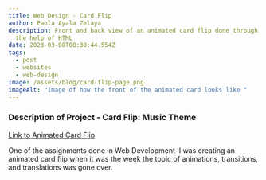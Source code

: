 ```yaml
---
title: Web Design - Card Flip
author: Paola Ayala Zelaya
description: Front and back view of an animated card flip done through CSS with
  the help of HTML
date: 2023-03-08T00:30:44.554Z
tags:
  - post
  - websites
  - web-design
image: /assets/blog/card-flip-page.png
imageAlt: "Image of how the front of the animated card looks like "
---
```

### D﻿escription of Project - Card Flip: Music Theme

[L﻿ink to Animated Card Flip](https://csscardflip-payalazelaya.netlify.app/)

O﻿ne of the assignments done in Web Development II was creating an animated card flip when it was the week the topic of animations, transitions, and translations was gone over.
